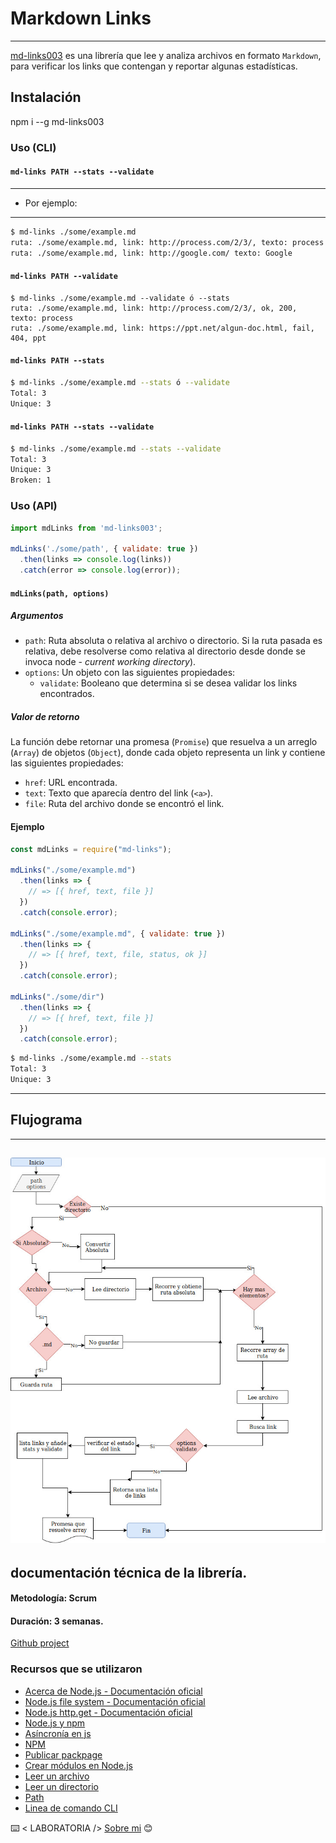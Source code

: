 # Markdown Links
---
[md-links003](https://www.npmjs.com/package/md-links003) es una librería que lee y analiza archivos en formato `Markdown`, para verificar los links que contengan y reportar
algunas estadísticas.

## Instalación
npm i --g md-links003
### Uso (CLI)

#### `md-links PATH --stats --validate`
---
- Por ejemplo:
---
```sh
$ md-links ./some/example.md
ruta: ./some/example.md, link: http://process.com/2/3/, texto: process
ruta: ./some/example.md, link: http://google.com/ texto: Google
```
#### `md-links PATH --validate`
```sh13d99df067c1
$ md-links ./some/example.md --validate ó --stats
ruta: ./some/example.md, link: http://process.com/2/3/, ok, 200, texto: process
ruta: ./some/example.md, link: https://ppt.net/algun-doc.html, fail, 404, ppt
```
#### `md-links PATH --stats`
```sh
$ md-links ./some/example.md --stats ó --validate
Total: 3
Unique: 3
```
#### `md-links PATH --stats --validate`
```sh
$ md-links ./some/example.md --stats --validate
Total: 3
Unique: 3
Broken: 1
```

### Uso (API)
```js
import mdLinks from 'md-links003';

mdLinks('./some/path', { validate: true })
  .then(links => console.log(links))
  .catch(error => console.log(error));
```
#### `mdLinks(path, options)`
##### Argumentos

- `path`: Ruta absoluta o relativa al archivo o directorio. Si la ruta pasada es
  relativa, debe resolverse como relativa al directorio desde donde se invoca
  node - _current working directory_).
- `options`: Un objeto con las siguientes propiedades:
  * `validate`: Booleano que determina si se desea validar los links
    encontrados.

##### Valor de retorno

La función debe retornar una promesa (`Promise`) que resuelva a un arreglo
(`Array`) de objetos (`Object`), donde cada objeto representa un link y contiene
las siguientes propiedades:

- `href`: URL encontrada.
- `text`: Texto que aparecía dentro del link (`<a>`).
- `file`: Ruta del archivo donde se encontró el link.

#### Ejemplo

```js
const mdLinks = require("md-links");

mdLinks("./some/example.md")
  .then(links => {
    // => [{ href, text, file }]
  })
  .catch(console.error);

mdLinks("./some/example.md", { validate: true })
  .then(links => {
    // => [{ href, text, file, status, ok }]
  })
  .catch(console.error);

mdLinks("./some/dir")
  .then(links => {
    // => [{ href, text, file }]
  })
  .catch(console.error);
```
```sh
$ md-links ./some/example.md --stats
Total: 3
Unique: 3
```
---
## Flujograma
---
![md-links](img/diagrama-mdlink.jpg)
---
## documentación técnica de la librería.
#### Metodología: Scrum
#### Duración: 3 semanas.
[Github project](https://github.com/nayruthCalla/LIM009-fe-md-links/projects/1)

### Recursos que se utilizaron

- [Acerca de Node.js - Documentación oficial](https://nodejs.org/es/about/)
- [Node.js file system - Documentación oficial](https://nodejs.org/api/fs.html)
- [Node.js http.get - Documentación oficial](https://nodejs.org/api/http.html#http_http_get_options_callback)
- [Node.js y npm](https://www.genbeta.com/desarrollo/node-js-y-npm)
- [Asíncronía en js](https://carlosazaustre.com/manejando-la-asincronia-en-javascript/)
- [NPM](https://docs.npmjs.com/getting-started/what-is-npm)
- [Publicar packpage](https://docs.npmjs.com/getting-started/publishing-npm-packages)
- [Crear módulos en Node.js](https://docs.npmjs.com/getting-started/publishing-npm-packages)
- [Leer un archivo](https://nodejs.org/api/fs.html#fs_fs_readfile_path_options_callback)
- [Leer un directorio](https://nodejs.org/api/fs.html#fs_fs_readdir_path_options_callback)
- [Path](https://nodejs.org/api/path.html)
- [Linea de comando CLI](https://medium.com/netscape/a-guide-to-create-a-nodejs-command-line-package-c2166ad0452e)

⌨️  < LABORATORIA /> [Sobre mi](https://www.linkedin.com/in/carmen-nayruth-calla-mamani-a26164188/) 😊
